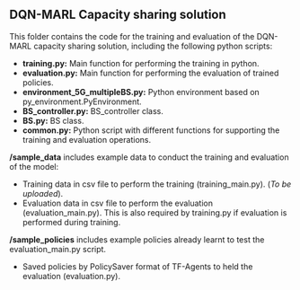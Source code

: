 ## DQN-MARL Capacity sharing solution

This folder contains the code for the training and evaluation of the DQN-MARL capacity sharing solution, including the following python scripts: 

- **training.py:** Main function for performing the training in python. 
- **evaluation.py:** Main function for performing the evaluation of trained policies. 
- **environment_5G_multipleBS.py:** Python environment based on py_environment.PyEnvironment. 
- **BS_controller.py:** BS_controller class. 
- **BS.py:** BS class. 
- **common.py:** Python script with different functions for supporting the training and evaluation operations.

**/sample_data** includes example data to conduct the training and evaluation of the model: 
- Training data in csv file to perform the training (training_main.py). (*To be uploaded*). 
- Evaluation data in csv file to perform the evaluation (evaluation_main.py). This is also required by training.py if evaluation is performed during training.

**/sample_policies** includes example policies already learnt to test the evaluation_main.py script. 
- Saved policies by PolicySaver format of TF-Agents to held the evaluation (evaluation.py).



